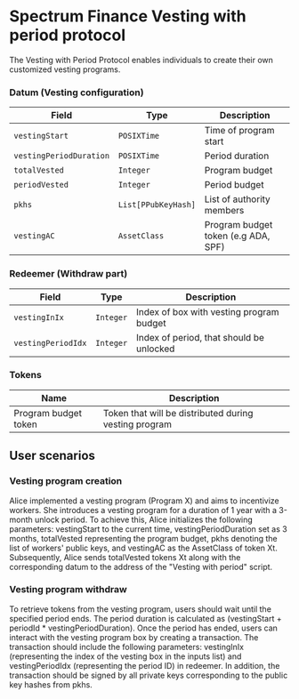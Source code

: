 # Spectrum Finance Vesting with period protocol

The Vesting with Period Protocol enables individuals to create their own customized vesting programs.

### Datum (Vesting configuration)

| Field                   | Type                | Description                         |
| ----------------------- | ------------------- | ----------------------------------- |
| `vestingStart`          | `POSIXTime`         | Time of program start               |
| `vestingPeriodDuration` | `POSIXTime`         | Period duration                     |
| `totalVested`           | `Integer`           | Program budget                      |
| `periodVested`           | `Integer`           | Period budget                       |
| `pkhs`                  | `List[PPubKeyHash]` | List of authority members           |
| `vestingAC`             | `AssetClass`        | Program budget token (e.g ADA, SPF) |

### Redeemer (Withdraw part)

| Field              | Type      | Description                              |
| ------------------ | --------- | ---------------------------------------- |
| `vestingInIx`      | `Integer` | Index of box with vesting program budget |
| `vestingPeriodIdx` | `Integer` | Index of period, that should be unlocked |

### Tokens

| Name                 | Description                                           |
| -------------------- | ----------------------------------------------------- |
| Program budget token | Token that will be distributed during vesting program |

## User scenarios

### Vesting program creation 
Alice implemented a vesting program (Program X) and aims to incentivize workers. She introduces a vesting program for a duration of 1 year with a 3-month unlock period. To achieve this, Alice initializes the following parameters: vestingStart to the current time, vestingPeriodDuration set as 3 months, totalVested representing the program budget, pkhs denoting the list of workers' public keys, and vestingAC as the AssetClass of token Xt. Subsequently, Alice sends totalVested tokens Xt along with the corresponding datum to the address of the "Vesting with period" script.

### Vesting program withdraw
To retrieve tokens from the vesting program, users should wait until the specified period ends. The period duration is calculated as (vestingStart + periodId * vestingPeriodDuration). Once the period has ended, users can interact with the vesting program box by creating a transaction. The transaction should include the following parameters: vestingInIx (representing the index of the vesting box in the inputs list) and vestingPeriodIdx (representing the period ID) in redeemer.
In addition, the transaction should be signed by all private keys corresponding to the public key hashes from pkhs.
